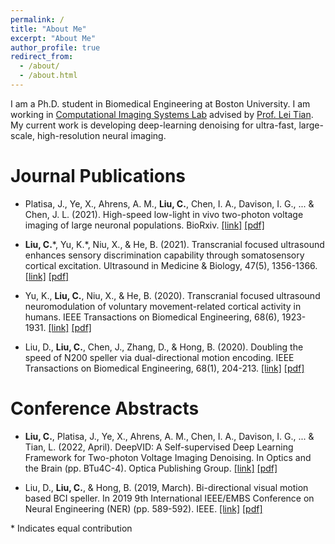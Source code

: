 ```yaml
---
permalink: /
title: "About Me"
excerpt: "About Me"
author_profile: true
redirect_from: 
  - /about/
  - /about.html
---
```


I am a Ph.D. student in Biomedical Engineering at Boston University. I am working in [Computational Imaging Systems Lab](https://sites.bu.edu/tianlab/) advised by [Prof. Lei Tian](https://sites.bu.edu/tianlab/people/lei-tian/). My current work is developing deep-learning denoising for ultra-fast, large-scale, high-resolution neural imaging. 

# Journal Publications

* Platisa, J., Ye, X., Ahrens, A. M., **Liu, C.**, Chen, I. A., Davison, I. G., ... & Chen, J. L. (2021). High-speed low-light in vivo two-photon voltage imaging of large neuronal populations. BioRxiv. 
[[link]](https://www.biorxiv.org/content/10.1101/2021.12.07.471668v1)
[[pdf]](/files/Platisa_et_al_2021_High-Speed_Low-Light_In_Vivo_Two-Photon_Voltage_Imaging_of_Large_Neuronal_Populations.pdf)

* **Liu, C.**\*, Yu, K.\*, Niu, X., & He, B. (2021). Transcranial focused ultrasound enhances sensory discrimination capability through somatosensory cortical excitation. Ultrasound in Medicine & Biology, 47(5), 1356-1366.
[[link]](https://www.sciencedirect.com/science/article/pii/S0301562921000508)
[[pdf]](/files/Liu_et_al_2021_Transcranial_Focused_Ultrasound_Enhances_Sensory_Discrimination_Capability.pdf)

* Yu, K., **Liu, C.**, Niu, X., & He, B. (2020). Transcranial focused ultrasound neuromodulation of voluntary movement-related cortical activity in humans. IEEE Transactions on Biomedical Engineering, 68(6), 1923-1931.
[[link]](https://ieeexplore.ieee.org/abstract/document/9226094)
[[pdf]](/files/Yu_et_al_2020_Transcrania_Focused_Ultrasound_Neuromodulation_of_Voluntary_Movement-Related_Cortical_Activity_in_Humans.pdf)

* Liu, D., **Liu, C.**, Chen, J., Zhang, D., & Hong, B. (2020). Doubling the speed of N200 speller via dual-directional motion encoding. IEEE Transactions on Biomedical Engineering, 68(1), 204-213.
[[link]](https://ieeexplore.ieee.org/abstract/document/9127797)
[[pdf]](/files/Liu_et_al_2020_Doubling_the_Speed_of_N200_Speller_via_Dual-Directional_Motion_Encoding.pdf)

# Conference Abstracts

*	**Liu, C.**, Platisa, J., Ye, X., Ahrens, A. M., Chen, I. A., Davison, I. G., ... & Tian, L. (2022, April). DeepVID: A Self-supervised Deep Learning Framework for Two-photon Voltage Imaging Denoising. In Optics and the Brain (pp. BTu4C-4). Optica Publishing Group.
[[link]](https://opg.optica.org/abstract.cfm?uri=BRAIN-2022-BTu4C.4)
[[pdf]](/files/Liu_et_al_2022_DeepVID.pdf)

*	Liu, D., **Liu, C.**, & Hong, B. (2019, March). Bi-directional visual motion based BCI speller. In 2019 9th International IEEE/EMBS Conference on Neural Engineering (NER) (pp. 589-592). IEEE.
[[link]](https://ieeexplore.ieee.org/abstract/document/8717075)
[[pdf]](/files/Liu_et_al_2019_Bi-directional_Visual_Motion_Based_BCI_Speller.pdf)

\* Indicates equal contribution
